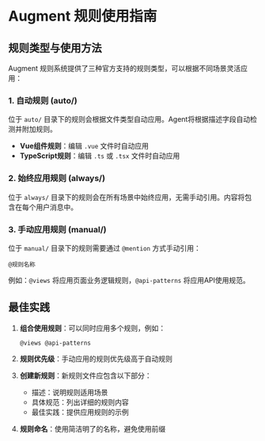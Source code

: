 # Augment 规则使用指南

## 规则类型与使用方法

Augment 规则系统提供了三种官方支持的规则类型，可以根据不同场景灵活应用：

### 1. 自动规则 (auto/)

位于 `auto/` 目录下的规则会根据文件类型自动应用。Agent将根据描述字段自动检测并附加规则。

- **Vue组件规则**：编辑 `.vue` 文件时自动应用
- **TypeScript规则**：编辑 `.ts` 或 `.tsx` 文件时自动应用

### 2. 始终应用规则 (always/)

位于 `always/` 目录下的规则会在所有场景中始终应用，无需手动引用。内容将包含在每个用户消息中。

### 3. 手动应用规则 (manual/)

位于 `manual/` 目录下的规则需要通过 `@mention` 方式手动引用：

```
@规则名称
```

例如：`@views` 将应用页面业务逻辑规则，`@api-patterns` 将应用API使用规范。

## 最佳实践

1. **组合使用规则**：可以同时应用多个规则，例如：
   ```
   @views @api-patterns
   ```

2. **规则优先级**：手动应用的规则优先级高于自动规则

3. **创建新规则**：新规则文件应包含以下部分：
   - 描述：说明规则适用场景
   - 具体规范：列出详细的规则内容
   - 最佳实践：提供应用规则的示例

4. **规则命名**：使用简洁明了的名称，避免使用前缀